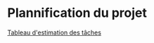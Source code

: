 # Plannification du projet
[Tableau d'estimation des tâches](https://docs.google.com/spreadsheets/d/1kSznDntFrXpi_PLgg9WTvnSK5yWW3wcKO87qNMA17E0/edit?usp=share_link)

